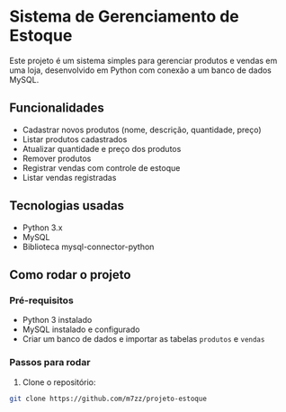 # Sistema de Gerenciamento de Estoque

Este projeto é um sistema simples para gerenciar produtos e vendas em uma loja, desenvolvido em Python com conexão a um banco de dados MySQL.

## Funcionalidades

- Cadastrar novos produtos (nome, descrição, quantidade, preço)
- Listar produtos cadastrados
- Atualizar quantidade e preço dos produtos
- Remover produtos
- Registrar vendas com controle de estoque
- Listar vendas registradas

## Tecnologias usadas

- Python 3.x
- MySQL
- Biblioteca mysql-connector-python

## Como rodar o projeto

### Pré-requisitos

- Python 3 instalado
- MySQL instalado e configurado
- Criar um banco de dados e importar as tabelas `produtos` e `vendas`

### Passos para rodar

1. Clone o repositório:

```bash
git clone https://github.com/m7zz/projeto-estoque
```
